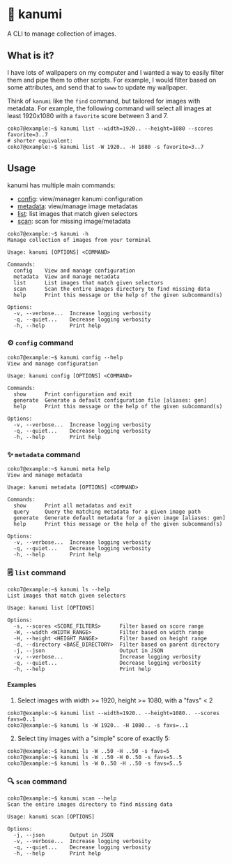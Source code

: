 # 🎨 kanumi

A CLI to manage collection of images.

## What is it?

I have lots of wallpapers on my computer and I wanted a way to easily filter them and pipe them to other scripts.
For example, I would filter based on some attributes, and send that to `swww` to update my wallpaper.

Think of `kanumi` like the `find` command, but tailored for images with metadata.
For example, the following command will select all images at least 1920x1080 with a `favorite` score between 3 and 7.
```console
coko7@example:~$ kanumi list --width=1920.. --height=1080 --scores favorite=3..7
# shorter equivalent:
coko7@example:~$ kanumi list -W 1920.. -H 1080 -s favorite=3..7
```

## Usage

kanumi has multiple main commands:
- [config](#config-command): view/manager kanumi configuration
- [metadata](#metadata-command): view/manage image metadatas
- [list](#list-command): list images that match given selectors
- [scan](#scan-command): scan for missing image/metadata

```console
coko7@example:~$ kanumi -h
Manage collection of images from your terminal

Usage: kanumi [OPTIONS] <COMMAND>

Commands:
  config    View and manage configuration
  metadata  View and manage metadata
  list      List images that match given selectors
  scan      Scan the entire images directory to find missing data
  help      Print this message or the help of the given subcommand(s)

Options:
  -v, --verbose...  Increase logging verbosity
  -q, --quiet...    Decrease logging verbosity
  -h, --help        Print help
```

### ⚙️ `config` command

```console
coko7@example:~$ kanumi config --help
View and manage configuration

Usage: kanumi config [OPTIONS] <COMMAND>

Commands:
  show      Print configuration and exit
  generate  Generate a default configuration file [aliases: gen]
  help      Print this message or the help of the given subcommand(s)

Options:
  -v, --verbose...  Increase logging verbosity
  -q, --quiet...    Decrease logging verbosity
  -h, --help        Print help
```

### ✨ `metadata` command

```console
coko7@example:~$ kanumi meta help
View and manage metadata

Usage: kanumi metadata [OPTIONS] <COMMAND>

Commands:
  show      Print all metadatas and exit
  query     Query the matching metadata for a given image path
  generate  Generate default metadata for a given image [aliases: gen]
  help      Print this message or the help of the given subcommand(s)

Options:
  -v, --verbose...  Increase logging verbosity
  -q, --quiet...    Decrease logging verbosity
  -h, --help        Print help
```

### 🗒️ `list` command

```console
coko7@example:~$ kanumi ls --help
List images that match given selectors

Usage: kanumi list [OPTIONS]

Options:
  -s, --scores <SCORE_FILTERS>      Filter based on score range
  -W, --width <WIDTH_RANGE>         Filter based on width range
  -H, --height <HEIGHT_RANGE>       Filter based on height range
  -d, --directory <BASE_DIRECTORY>  Filter based on parent directory
  -j, --json                        Output in JSON
  -v, --verbose...                  Increase logging verbosity
  -q, --quiet...                    Decrease logging verbosity
  -h, --help                        Print help
```

#### Examples

1. Select images with width >= 1920, height >= 1080, with a "favs" < 2
```console
coko7@example:~$ kanumi list --width=1920.. --height=1080.. --scores favs=0..1
coko7@example:~$ kanumi ls -W 1920.. -H 1080.. -s favs=..1
```

2. Select tiny images with a "simple" score of exactly 5:
```console
coko7@example:~$ kanumi ls -W ..50 -H ..50 -s favs=5
coko7@example:~$ kanumi ls -W ..50 -H 0..50 -s favs=5..5
coko7@example:~$ kanumi ls -W 0..50 -H ..50 -s favs=5..5
```

### 🔍 `scan` command

```console
coko7@example:~$ kanumi scan --help
Scan the entire images directory to find missing data

Usage: kanumi scan [OPTIONS]

Options:
  -j, --json        Output in JSON
  -v, --verbose...  Increase logging verbosity
  -q, --quiet...    Decrease logging verbosity
  -h, --help        Print help
```

